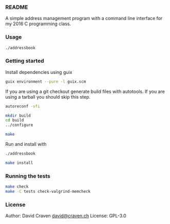 ### README

A simple address management program with a command line interface for
my 2016 C programming class.

### Usage

```sh
./addressbook
```

### Getting started

Install dependencies using guix

```sh
guix environment --pure -l guix.scm
```

If you are using a git checkout generate build files with autotools. If you
are using a tarball you should skip this step.

```sh
autoreconf -vfi
```

```sh
mkdir build
cd build
../configure

make
```

Run and install with

```sh
./addressbook

make install
```

### Running the tests

```sh
make check
make -C tests check-valgrind-memcheck
```

### License

Author: David Craven <david@craven.ch>
License: GPL-3.0
